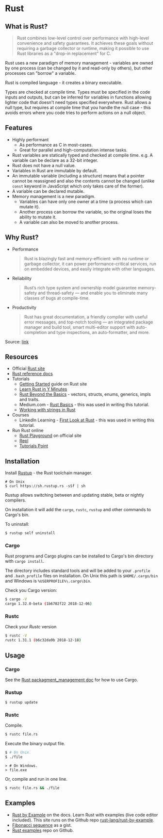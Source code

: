 # Rust

## What is Rust?

> Rust combines low-level control over performance with high-level convenience and safety guarantees. It achieves these goals without requiring a garbage collector or runtime, making it possible to use Rust libraries as a "drop-in replacement" for C.

Rust uses a new paradigm of memory management - variables are owned by one process (can be changed by it and read-only by others), but other processes can "borrow" a variable. 

Rust is compiled language - it creates a binary executable. 

Types are checked at compile time. Types must be specified in the code inputs and outputs, but can be inferred for variables in functions allowing lighter code that doesn't need types specified everywhere. Rust allows a null type, but requires at compile time that you handle the null case - this avoids errors where you code tries to perform actions on a null object.


## Features

- Highly performant
    - As performance as C in most-cases.
    - Great for parallel and high-computation intense tasks.
- Rust variables are statically typed and checked at compile time. e.g. A variable can be declare as a 32-bit integer.
- Rust does not have a null value.
- Variables in Rust are immutable by default.
- An immutable variable (including a structure) means that a pointer cannot be reassigned and also the contents cannot be changed (unlike `const` keyword in JavaScript which only takes care of the former).
- A variable can be declared mutable.
- Memory management is a new paradigm.
    - Variables can have only one owner at a time (a process which can mutate it).
    - Another process can borrow the variable, so the original loses the ability to mutate it.
    - A variable can also be moved to another process.


## Why Rust?

- Performance
    > Rust is blazingly fast and memory-efficient: with no runtime or garbage collector, it can power performance-critical services, run on embedded devices, and easily integrate with other languages.
- Reliability
    > Rust’s rich type system and ownership model guarantee memory-safety and thread-safety — and enable you to eliminate many classes of bugs at compile-time.
- Productivity
    > Rust has great documentation, a friendly compiler with useful error messages, and top-notch tooling — an integrated package manager and build tool, smart multi-editor support with auto-completion and type inspections, an auto-formatter, and more.
    
Source: [link](https://www.rust-lang.org/)


## Resources

- Official [Rust site](https://www.rust-lang.org/)
- [Rust reference docs](https://doc.rust-lang.org/reference/introduction.html)
- Tutorials
    - [Getting Started](https://www.rust-lang.org/learn/get-started) guide on Rust site
    - [Learn Rust in Y Minutes](https://learnxinyminutes.com/docs/rust/)
    - [Rust Beyond the Basics](https://medium.com/learning-rust/rust-beyond-the-basics-4fc697e3bf4f) - vectors, structs, enums, generics, impls and traits.
    - Medium.com - [Rust Basics](https://medium.com/learning-rust/rust-basics-e73304ab35c7) - this was used in writing this tutorial.
    - [Working with strings in Rust](https://fasterthanli.me/blog/2020/working-with-strings-in-rust)
 - Courses
    - LinkedIn Learning - [First Look at Rust](https://www.linkedin.com/learning/first-look-rust) - this was used in writing this tutorial.
- Run Rust online
    - [Rust Playground](https://play.rust-lang.org/) on official site
    - [Repl](https://repl.it/languages/rust)
    - [Tutorials Point](https://www.tutorialspoint.com/compile_rust_online.php)


## Installation

Install [Rustup](https://rustup.rs/) - the Rust toolchain manager.

```
# On Unix
$ curl https://sh.rustup.rs -sSf | sh
```

Rustup allows switching between and updating stable, beta or nightly compilers.

On installation it will add the `cargo`, `rustc`, `rustup` and other commands to Cargo's bin.


To uninstall:

```bash
$ rustup self uninstall
```


### Cargo

Rust programs and Cargo plugins can be installed to Cargo's bin directory with `cargo install`.

The directory includes standard tools and will be added to your `.profile` and `.bash_profile` files on installation. On Unix this path is `$HOME/.cargo/bin` and Windows is `%USERPROFILE%\.cargo\bin`.

Check you Cargo version:

```bash
$ cargo -V
cargo 1.32.0-beta (1b6702f22 2018-12-06)
```


### Rustc

Check your _Rustc_ version

```bash
$ rustc -V
rustc 1.31.1 (b6c32da9b 2018-12-18)
```


## Usage


### Cargo

See the [Rust packagment_management doc](package_management/README.md) for how to use Cargo.


### Rustup

```bash
$ rustup update
```

### Rustc

Compile.

```bash
$ rustc file.rs
```

Execute the binary output file.

```bash
$ # On Unix.
$ ./file
```

```
> # On Windows.
> file.exe
```

Or, compile and run in one line.

```bash
$ rustc file.rs && ./file
```

## Examples

- [Rust by Example](https://doc.rust-lang.org/rust-by-example/) on the docs. Learn Rust with examples (live code editor included). This site runs on the Github repo [rust-lang/rust-by-example](https://github.com/rust-lang/rust-by-example).
- [Fibonacci sequence](https://gist.github.com/mjs/d5770f0b0f440eb67687100929f1335a) as a gist.
- [Rust examples](https://github.com/eliovir/rust-examples) repo on Github.
